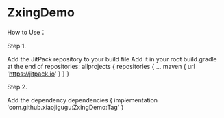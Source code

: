 # ZxingDemo
How to Use：

Step 1.

Add the JitPack repository to your build file 
  Add it in your root build.gradle at the end of repositories:
  	allprojects {
  		repositories {
  			...
  			maven { url 'https://jitpack.io' }
  		}
  	}
  
Step 2. 

Add the dependency
 	dependencies {
	   implementation 'com.github.xiaojigugu:ZxingDemo:Tag'
	}
